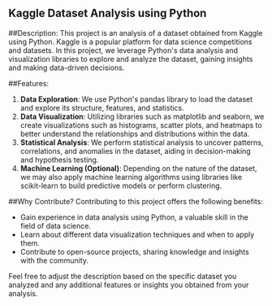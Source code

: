 ## Kaggle Dataset Analysis using Python

##Description:
This project is an analysis of a dataset obtained from Kaggle using Python. Kaggle is a popular platform for data science competitions and datasets. In this project, we leverage Python's data analysis and visualization libraries to explore and analyze the dataset, gaining insights and making data-driven decisions.

##Features:
1. **Data Exploration**: We use Python's pandas library to load the dataset and explore its structure, features, and statistics.
2. **Data Visualization**: Utilizing libraries such as matplotlib and seaborn, we create visualizations such as histograms, scatter plots, and heatmaps to better understand the relationships and distributions within the data.
3. **Statistical Analysis**: We perform statistical analysis to uncover patterns, correlations, and anomalies in the dataset, aiding in decision-making and hypothesis testing.
4. **Machine Learning (Optional)**: Depending on the nature of the dataset, we may also apply machine learning algorithms using libraries like scikit-learn to build predictive models or perform clustering.

##Why Contribute?
Contributing to this project offers the following benefits:
- Gain experience in data analysis using Python, a valuable skill in the field of data science.
- Learn about different data visualization techniques and when to apply them.
- Contribute to open-source projects, sharing knowledge and insights with the community.


Feel free to adjust the description based on the specific dataset you analyzed and any additional features or insights you obtained from your analysis.
